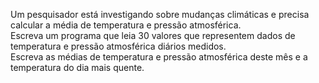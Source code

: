 Um pesquisador está investigando sobre mudanças climáticas e precisa calcular a média de temperatura e pressão atmosférica.</br>
Escreva um programa que leia 30 valores que representem dados de temperatura e pressão atmosférica diários medidos.</br>
Escreva as médias de temperatura e pressão atmosférica deste mês e a temperatura do dia mais quente.</br>
